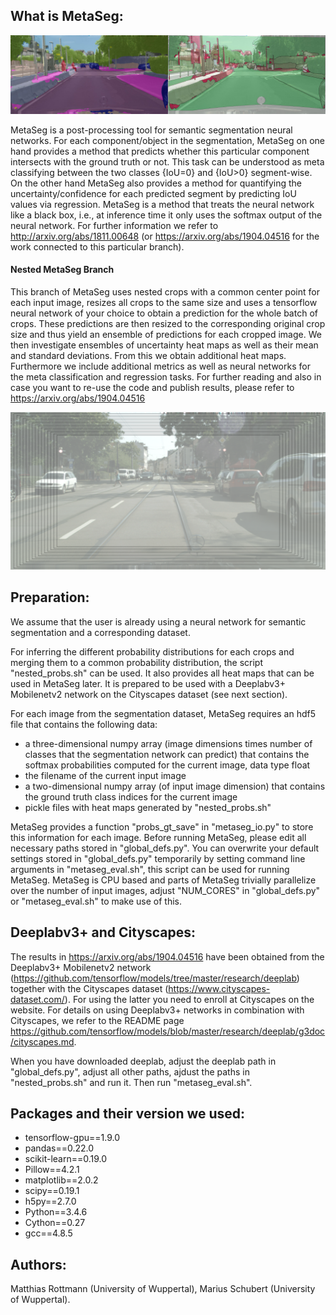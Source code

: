 
## What is MetaSeg:

![MetaSeg](figs/MetaSeg.jpg)

MetaSeg is a post-processing tool for semantic segmentation neural networks. For each component/object in the segmentation, MetaSeg on one hand provides a method that predicts whether this particular component intersects with the ground truth or not. This task can be understood as meta classifying between the two classes {IoU=0} and {IoU>0} segment-wise. On the other hand MetaSeg also provides a method for quantifying the uncertainty/confidence for each predicted segment by predicting IoU values via regression. MetaSeg is a method that treats the neural network like a black box, i.e., at inference time it only uses the softmax output of the neural network. For further information we refer to http://arxiv.org/abs/1811.00648 (or https://arxiv.org/abs/1904.04516 for the work connected to this particular branch).

#### Nested MetaSeg Branch

This branch of MetaSeg uses nested crops with a common center point for each input image, resizes all crops to the same size and uses a tensorflow neural network of your choice to obtain a prediction for the whole batch of crops. These predictions are then resized to the corresponding original crop size and thus yield an ensemble of predictions for each cropped image. We then investigate ensembles of uncertainty heat maps as well as their mean and standard deviations. From this we obtain additional heat maps. Furthermore we include additional metrics as well as neural networks for the meta classification and regression tasks. For further reading and also in case you want to re-use the code and publish results, please refer to https://arxiv.org/abs/1904.04516

![MetaSeg](figs/Schachtelung.jpg)


## Preparation:

We assume that the user is already using a neural network for semantic segmentation and a corresponding dataset. 

For inferring the different probability distributions for each crops and merging them to a common probability distribution, the script "nested_probs.sh" can be used. It also provides all heat maps that can be used in MetaSeg later. It is prepared to be used with a Deeplabv3+ Mobilenetv2 network on the Cityscapes dataset (see next section).

For each image from the segmentation dataset, MetaSeg requires an hdf5 file that contains the following data:

* a three-dimensional numpy array (image dimensions times number of classes that the segmentation network can predict) that contains the softmax probabilities computed for the current image, data type float
* the filename of the current input image
* a two-dimensional numpy array (of input image dimension) that contains the ground truth class indices for the current image
* pickle files with heat maps generated by "nested_probs.sh"

MetaSeg provides a function "probs_gt_save" in "metaseg_io.py" to store this information for each image. Before running MetaSeg, please edit all necessary paths stored in "global_defs.py". You can overwrite your default settings stored in "global_defs.py" temporarily by setting command line arguments in "metaseg_eval.sh", this script can be used for running MetaSeg. MetaSeg is CPU based and parts of MetaSeg trivially parallelize over the number of input images, adjust "NUM_CORES" in "global_defs.py" or "metaseg_eval.sh" to make use of this.


## Deeplabv3+ and Cityscapes:

The results in https://arxiv.org/abs/1904.04516 have been obtained from the Deeplabv3+ Mobilenetv2 network (https://github.com/tensorflow/models/tree/master/research/deeplab) together with the Cityscapes dataset (https://www.cityscapes-dataset.com/). For using the latter you need to enroll at Cityscapes on the website. For details on using Deeplabv3+ networks in combination with Cityscapes, we refer to the README page https://github.com/tensorflow/models/blob/master/research/deeplab/g3doc/cityscapes.md.

When you have downloaded deeplab, adjust the deeplab path in "global_defs.py", adjust all other paths, ajdust the paths in "nested_probs.sh" and run it. Then run "metaseg_eval.sh".

## Packages and their version we used:

* tensorflow-gpu==1.9.0
* pandas==0.22.0
* scikit-learn==0.19.0
* Pillow==4.2.1
* matplotlib==2.0.2
* scipy==0.19.1
* h5py==2.7.0
* Python==3.4.6
* Cython==0.27
* gcc==4.8.5

## Authors:

Matthias Rottmann (University of Wuppertal), Marius Schubert (University of Wuppertal).
